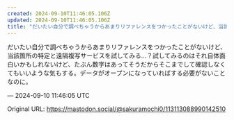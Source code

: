 ```yaml
---
created: 2024-09-10T11:46:05.106Z
updated: 2024-09-10T11:46:05.106Z
title: "だいたい自分で調べちゃうからあまりリファレンスをつかったことがないけど、当該箇所[...]"
---
```


<p>だいたい自分で調べちゃうからあまりリファレンスをつかったことがないけど、当該箇所の特定と遠隔複写サービスを試してみる…？試してみるのはそれ自体面白いかもしれないけど、たぶん数字はあってそうだからそこまでして確認しなくてもいいような気もする。データがオープンになっていればする必要がないことなのに。</p>

&mdash; 2024-09-10 11:46:05 UTC

Original URL: https://mastodon.social/@sakuramochi0/113113088990142510

